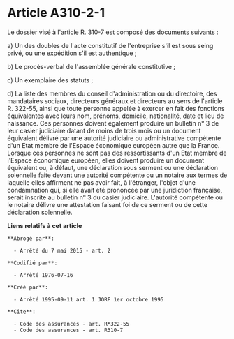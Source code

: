 # Article A310-2-1

Le dossier visé à l'article R. 310-7 est composé des documents suivants : 

a) Un des doubles de l'acte constitutif de l'entreprise s'il est sous seing privé, ou une expédition s'il est authentique ; 

b) Le procès-verbal de l'assemblée générale constitutive ; 

c) Un exemplaire des statuts ; 

d) La liste des membres du conseil d'administration ou du directoire, des mandataires sociaux, directeurs généraux et
directeurs au sens de l'article R. 322-55, ainsi que toute personne appelée à exercer en fait des fonctions équivalentes avec
leurs nom, prénoms, domicile, nationalité, date et lieu de naissance. Ces personnes doivent également produire un bulletin n°
3 de leur casier judiciaire datant de moins de trois mois ou un document équivalent délivré par une autorité judiciaire ou
administrative compétente d'un Etat membre de l'Espace économique européen autre que la France. Lorsque ces personnes ne sont
pas des ressortissants d'un Etat membre de l'Espace économique européen, elles doivent produire un document équivalent ou, à
défaut, une déclaration sous serment ou une déclaration solennelle faite devant une autorité compétente ou un notaire aux
termes de laquelle elles affirment ne pas avoir fait, à l'étranger, l'objet d'une condamnation qui, si elle avait été
prononcée par une juridiction française, serait inscrite au bulletin n° 3 du casier judiciaire. L'autorité compétente ou le
notaire délivre une attestation faisant foi de ce serment ou de cette déclaration solennelle.

**Liens relatifs à cet article**

	**Abrogé par**:

	  - Arrêté du 7 mai 2015 - art. 2

	**Codifié par**:

	  - Arrêté 1976-07-16

	**Créé par**:

	  - Arrêté 1995-09-11 art. 1 JORF 1er octobre 1995

	**Cite**:

	  - Code des assurances - art. R*322-55
	  - Code des assurances - art. R310-7
